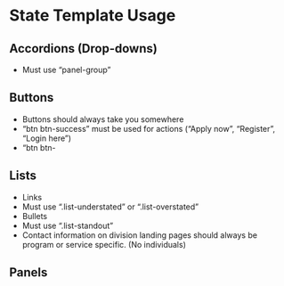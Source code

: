 # State Template Usage

## Accordions (Drop-downs)
- Must use “panel-group”

## Buttons
- Buttons should always take you somewhere
- “btn btn-success” must be used for actions (“Apply now”, “Register”, “Login here”)
- “btn btn-

## Lists
- Links
 - Must use “.list-understated” or “.list-overstated”
- Bullets
 - Must use “.list-standout”
- Contact information on division landing pages should always be program or service specific. (No individuals)

## Panels
